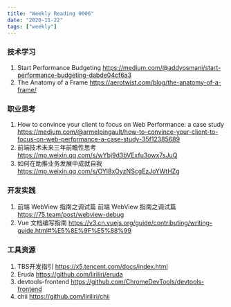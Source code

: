 ```yaml
---
title: "Weekly Reading 0006"
date: "2020-11-22"
tags: ["weekly"]
---
```


### 技术学习
1. Start Performance Budgeting https://medium.com/@addyosmani/start-performance-budgeting-dabde04cf6a3
2. The Anatomy of a Frame https://aerotwist.com/blog/the-anatomy-of-a-frame/

### 职业思考
1. How to convince your client to focus on Web Performance: a case study https://medium.com/@armelpingault/how-to-convince-your-client-to-focus-on-web-performance-a-case-study-35f12385689
2. 前端技术未来三年前瞻性思考 https://mp.weixin.qq.com/s/wYbj9d3bVExfu3owx7sJuQ
3. 如何在助推业务发展中成就自我 https://mp.weixin.qq.com/s/OYl8xOyzNScgEzJoYWtHZg

### 开发实践
1. 前端 WebView 指南之调试篇 前端 WebView 指南之调试篇 https://75.team/post/webview-debug
2. Vue 文档编写指南 https://v3.cn.vuejs.org/guide/contributing/writing-guide.html#%E5%8E%9F%E5%88%99

### 工具资源
1. TBS开发指引 https://x5.tencent.com/docs/index.html
2. Eruda https://github.com/liriliri/eruda
3. devtools-frontend https://github.com/ChromeDevTools/devtools-frontend
4. chii https://github.com/liriliri/chii

